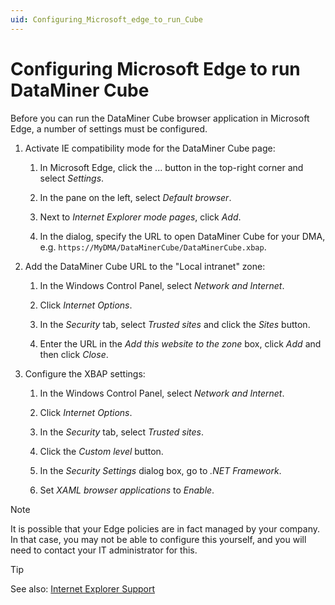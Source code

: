 ```yaml
---
uid: Configuring_Microsoft_edge_to_run_Cube
---
```


# Configuring Microsoft Edge to run DataMiner Cube

Before you can run the DataMiner Cube browser application in Microsoft Edge, a number of settings must be configured.

1. Activate IE compatibility mode for the DataMiner Cube page:

   1. In Microsoft Edge, click the ... button in the top-right corner and select *Settings*.

   1. In the pane on the left, select *Default browser*.

   1. Next to *Internet Explorer mode pages*, click *Add*.

   1. In the dialog, specify the URL to open DataMiner Cube for your DMA, e.g. `https://MyDMA/DataMinerCube/DataMinerCube.xbap`.

1. Add the DataMiner Cube URL to the "Local intranet" zone:

   1. In the Windows Control Panel, select *Network and Internet*.

   1. Click *Internet Options*.

   1. In the *Security* tab, select *Trusted sites* and click the *Sites* button.

   1. Enter the URL in the *Add this website to the zone* box, click *Add* and then click *Close*.

1. Configure the XBAP settings:

   1. In the Windows Control Panel, select *Network and Internet*.

   1. Click *Internet Options*.

   1. In the *Security* tab, select *Trusted sites*.

   1. Click the *Custom level* button.

   1. In the *Security Settings* dialog box, go to *.NET Framework*.

   1. Set *XAML browser applications* to *Enable*.

> [!NOTE]
> It is possible that your Edge policies are in fact managed by your company. In that case, you may not be able to configure this yourself, and you will need to contact your IT administrator for this.

> [!TIP]
> See also: [Internet Explorer Support](https://community.dataminer.services/documentation/internet-explorer-support/)
